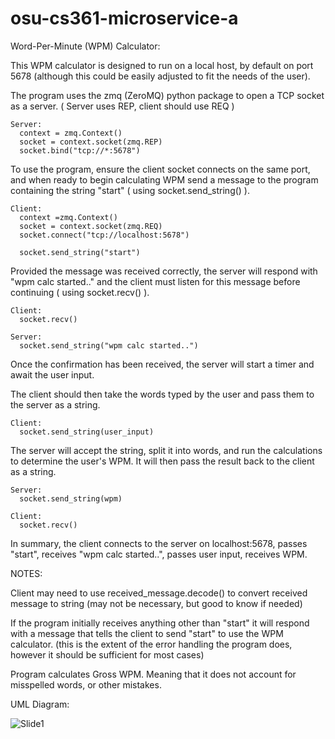 # osu-cs361-microservice-a


Word-Per-Minute (WPM) Calculator:

This WPM calculator is designed to run on a local host, by default on port 5678 (although this could be easily adjusted to fit the needs of the user).

The program uses the zmq (ZeroMQ) python package to open a TCP socket as a server. ( Server uses REP, client should use REQ )

    Server:
      context = zmq.Context()
      socket = context.socket(zmq.REP)
      socket.bind("tcp://*:5678")

To use the program, ensure the client socket connects on the same port, and when ready to begin calculating WPM send a message to the program containing the string "start" ( using socket.send_string() ). 

    Client: 
      context =zmq.Context()
      socket = context.socket(zmq.REQ)
      socket.connect("tcp://localhost:5678")
    
      socket.send_string("start")

Provided the message was received correctly, the server will respond with "wpm calc started.." and the client must listen for this message before continuing ( using socket.recv() ). 

    Client: 
      socket.recv()
      
    Server: 
      socket.send_string("wpm calc started..")

Once the confirmation has been received, the server will start a timer and await the user input. 

The client should then take the words typed by the user and pass them to the server as a string.

    Client: 
      socket.send_string(user_input)

The server will accept the string, split it into words, and run the calculations to determine the user's WPM. It will then pass the result back to the client as a string.

    Server: 
      socket.send_string(wpm)

    Client:
      socket.recv()
    
In summary, the client connects to the server on localhost:5678, passes "start", receives "wpm calc started..", passes user input, receives WPM.

NOTES: 

  Client may need to use received_message.decode() to convert received message to string (may not be necessary, but good to know if needed)

  If the program initially receives anything other than "start" it will respond with a message that tells the client to send "start" to use the WPM calculator. (this is the extent of the error handling the program does, however it should be sufficient for most cases)
  
  Program calculates Gross WPM. Meaning that it does not account for misspelled words, or other mistakes. 


UML Diagram: 

![Slide1](https://github.com/user-attachments/assets/c4b016b8-084b-40e7-b03a-43c6f49e5867)
